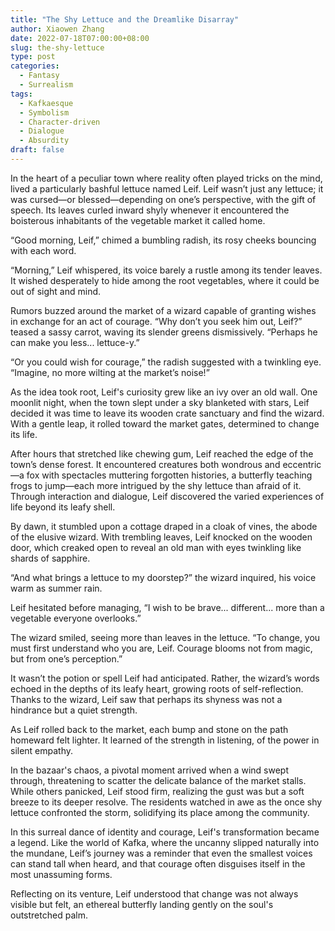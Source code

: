 ```yaml
---
title: "The Shy Lettuce and the Dreamlike Disarray"
author: Xiaowen Zhang
date: 2022-07-18T07:00:00+08:00
slug: the-shy-lettuce
type: post
categories:
  - Fantasy
  - Surrealism
tags:
  - Kafkaesque
  - Symbolism
  - Character-driven
  - Dialogue
  - Absurdity
draft: false
---
```


In the heart of a peculiar town where reality often played tricks on the mind, lived a particularly bashful lettuce named Leif. Leif wasn’t just any lettuce; it was cursed—or blessed—depending on one’s perspective, with the gift of speech. Its leaves curled inward shyly whenever it encountered the boisterous inhabitants of the vegetable market it called home.

“Good morning, Leif,” chimed a bumbling radish, its rosy cheeks bouncing with each word. 

“Morning,” Leif whispered, its voice barely a rustle among its tender leaves. It wished desperately to hide among the root vegetables, where it could be out of sight and mind.

Rumors buzzed around the market of a wizard capable of granting wishes in exchange for an act of courage. “Why don’t you seek him out, Leif?” teased a sassy carrot, waving its slender greens dismissively. “Perhaps he can make you less... lettuce-y.”

“Or you could wish for courage,” the radish suggested with a twinkling eye. “Imagine, no more wilting at the market’s noise!”

As the idea took root, Leif's curiosity grew like an ivy over an old wall. One moonlit night, when the town slept under a sky blanketed with stars, Leif decided it was time to leave its wooden crate sanctuary and find the wizard. With a gentle leap, it rolled toward the market gates, determined to change its life.

After hours that stretched like chewing gum, Leif reached the edge of the town’s dense forest. It encountered creatures both wondrous and eccentric—a fox with spectacles muttering forgotten histories, a butterfly teaching frogs to jump—each more intrigued by the shy lettuce than afraid of it. Through interaction and dialogue, Leif discovered the varied experiences of life beyond its leafy shell.

By dawn, it stumbled upon a cottage draped in a cloak of vines, the abode of the elusive wizard. With trembling leaves, Leif knocked on the wooden door, which creaked open to reveal an old man with eyes twinkling like shards of sapphire.

“And what brings a lettuce to my doorstep?” the wizard inquired, his voice warm as summer rain.

Leif hesitated before managing, “I wish to be brave... different... more than a vegetable everyone overlooks.”

The wizard smiled, seeing more than leaves in the lettuce. “To change, you must first understand who you are, Leif. Courage blooms not from magic, but from one’s perception.”

It wasn’t the potion or spell Leif had anticipated. Rather, the wizard’s words echoed in the depths of its leafy heart, growing roots of self-reflection. Thanks to the wizard, Leif saw that perhaps its shyness was not a hindrance but a quiet strength.

As Leif rolled back to the market, each bump and stone on the path homeward felt lighter. It learned of the strength in listening, of the power in silent empathy.

In the bazaar's chaos, a pivotal moment arrived when a wind swept through, threatening to scatter the delicate balance of the market stalls. While others panicked, Leif stood firm, realizing the gust was but a soft breeze to its deeper resolve. The residents watched in awe as the once shy lettuce confronted the storm, solidifying its place among the community.

In this surreal dance of identity and courage, Leif's transformation became a legend. Like the world of Kafka, where the uncanny slipped naturally into the mundane, Leif’s journey was a reminder that even the smallest voices can stand tall when heard, and that courage often disguises itself in the most unassuming forms.

Reflecting on its venture, Leif understood that change was not always visible but felt, an ethereal butterfly landing gently on the soul's outstretched palm.